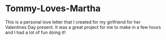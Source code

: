 # Tommy-Loves-Martha
This is a personal love letter that I created for my girlfriend for her Valentines Day present. It was a great project for me to make in a few hours and I had a lot of fun doing it!
